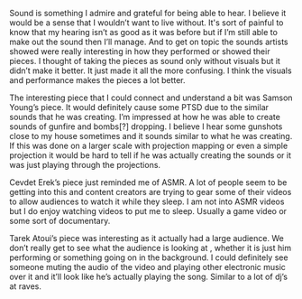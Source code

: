 Sound is something I admire and grateful for being able to hear. I believe it would be a sense that I wouldn’t want to live without. It's sort of painful to know that my hearing isn’t as good as it was before but if I’m still able to make out the sound then I’ll manage. And to get on topic the sounds artists showed were really interesting in how they performed or showed their pieces. I thought of taking the pieces as sound only without visuals but it didn’t make it better. It just made it all the more confusing. I think the visuals and performance makes the pieces a lot better.

The interesting piece that I could connect and understand a bit was Samson Young’s piece. It would definitely cause some PTSD due to the similar sounds that he was creating. I’m impressed at how he was able to create sounds of gunfire and bombs[?] dropping. I believe I hear some gunshots close to my house sometimes and it sounds similar to what he was creating. If this was done on a larger scale with projection mapping or even a simple projection it would be hard to tell if he was actually creating the sounds or it was just playing through the projections. 

Cevdet Erek’s piece just reminded me of ASMR. A lot of people seem to be getting into this and content creators are trying to gear some of their videos to allow audiences to watch it while they sleep. I am not into ASMR videos but I do enjoy watching videos to put me to sleep. Usually a game video or some sort of documentary. 

Tarek Atoui’s piece was interesting as it actually had a large audience. We don’t really get to see what the audience is looking at , whether it is just him performing or something going on in the background. I could definitely see someone muting the audio of the video and playing other electronic music over it and it’ll look like he’s actually playing the song. Similar to a lot of dj’s at raves. 
